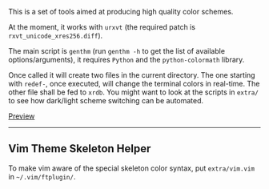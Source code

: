 This is a set of tools aimed at producing high quality color schemes.

At the moment, it works with `urxvt` (the required patch is `rxvt_unicode_xres256.diff`).

The main script is `genthm` (run `genthm -h` to get the list of available options/arguments), it requires `Python` and the `python-colormath` library.

Once called it will create two files in the current directory. The one starting with `redef-`, once executed, will change the terminal colors in real-time. The other file shall be fed to `xrdb`. You might want to look at the scripts in `extra/` to see how dark/light scheme switching can be automated.

[Preview](http://ge.tt/23u6FNC/v/3)

---

## Vim Theme Skeleton Helper

To make vim aware of the special skeleton color syntax, put `extra/vim.vim` in `~/.vim/ftplugin/`.

